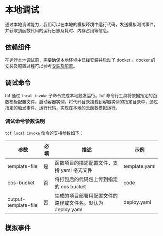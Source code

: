 # 本地调试

通过本地调试能力，我们可以在本地的模拟环境中运行代码，发送模拟测试事件，并获取到函数代码的运行日志及耗时、内存占用等信息。

## 依赖组件

在运行本地调试前，需要确保本地环境中已经安装并启动了 docker 。docker 的安装及配置过程可以参考[安装及配置]()。

## 调试命令

tcf 通过 `local invoke` 子命令完成本地触发运行。tcf 命令行工具将依据指定的函数模板配置文件，启动容器实例，将代码目录挂载到容器实例的指定目录中，通过指定的触发事件，运行代码，实现在本地的云函数模拟运行。

### 调试命令参数说明


`tcf local invoke` 命令的支持参数如下：

| 参数 | 必填 | 描述 | 示例 |
| --- | --- | --- | --- |
| template-file | 是 | 函数项目的描述配置文件，支持 yaml 格式文件 | template.yaml |
| cos-bucket | 否 | 将打包后的代码包上传到指定的 cos bucket | code |
| output-template-file | 否 | 生成的项目部署用配置文件的路径或文件名。默认为 deploy.yaml | deploy.yaml |


## 模拟事件


